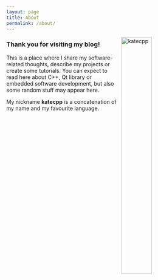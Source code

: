```yaml
---
layout: page
title: About
permalink: /about/
---
```

<p id="about">
<img style="float: right; margin: 0px 0px 5px 5px; width: 40%;" src="{{ site.url }}/katecpp.JPG" alt="katecpp" />
<h3>Thank you for visiting my blog!</h3>
<p>This is a place where I share my software-related thoughts, describe my projects or create some tutorials. You can expect to read here about C++, Qt library or embedded software development, but also some random stuff may appear here.</p>
<p>My nickname <b>katecpp</b> is a concatenation of my name and my favourite language.</p>
</p>
